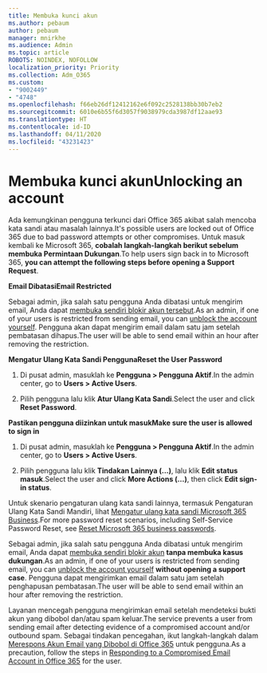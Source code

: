 ```yaml
---
title: Membuka kunci akun
ms.author: pebaum
author: pebaum
manager: mnirkhe
ms.audience: Admin
ms.topic: article
ROBOTS: NOINDEX, NOFOLLOW
localization_priority: Priority
ms.collection: Adm_O365
ms.custom:
- "9002449"
- "4748"
ms.openlocfilehash: f66eb26df12412162e6f092c2528138bb30b7eb2
ms.sourcegitcommit: 6010e6b55f6d3057f9038979cda3987df12aae93
ms.translationtype: HT
ms.contentlocale: id-ID
ms.lasthandoff: 04/11/2020
ms.locfileid: "43231423"
---
```

# <a name="unlocking-an-account"></a><span data-ttu-id="f6dd2-102">Membuka kunci akun</span><span class="sxs-lookup"><span data-stu-id="f6dd2-102">Unlocking an account</span></span>

<span data-ttu-id="f6dd2-103">Ada kemungkinan pengguna terkunci dari Office 365 akibat salah mencoba kata sandi atau masalah lainnya.</span><span class="sxs-lookup"><span data-stu-id="f6dd2-103">It's possible users are locked out of Office 365 due to bad password attempts or other compromises.</span></span> <span data-ttu-id="f6dd2-104">Untuk masuk kembali ke Microsoft 365, **cobalah langkah-langkah berikut sebelum membuka Permintaan Dukungan**.</span><span class="sxs-lookup"><span data-stu-id="f6dd2-104">To help users sign back in to Microsoft 365, **you can attempt the following steps before opening a Support Request**.</span></span> 

<span data-ttu-id="f6dd2-105">**Email Dibatasi**</span><span class="sxs-lookup"><span data-stu-id="f6dd2-105">**Email Restricted**</span></span>

<span data-ttu-id="f6dd2-106">Sebagai admin, jika salah satu pengguna Anda dibatasi untuk mengirim email, Anda dapat [membuka sendiri blokir akun tersebut](https://docs.microsoft.com/microsoft-365/security/office-365-security/removing-user-from-restricted-users-portal-after-spam).</span><span class="sxs-lookup"><span data-stu-id="f6dd2-106">As an admin, if one of your users is restricted from sending email, you can [unblock the account yourself](https://docs.microsoft.com/microsoft-365/security/office-365-security/removing-user-from-restricted-users-portal-after-spam).</span></span> <span data-ttu-id="f6dd2-107">Pengguna akan dapat mengirim email dalam satu jam setelah pembatasan dihapus.</span><span class="sxs-lookup"><span data-stu-id="f6dd2-107">The user will be able to send email within an hour after removing the restriction.</span></span>

<span data-ttu-id="f6dd2-108">**Mengatur Ulang Kata Sandi Pengguna**</span><span class="sxs-lookup"><span data-stu-id="f6dd2-108">**Reset the User Password**</span></span>

1. <span data-ttu-id="f6dd2-109">Di pusat admin, masuklah ke **Pengguna > Pengguna Aktif**.</span><span class="sxs-lookup"><span data-stu-id="f6dd2-109">In the admin center, go to **Users > Active Users**.</span></span>

2. <span data-ttu-id="f6dd2-110">Pilih pengguna lalu klik **Atur Ulang Kata Sandi**.</span><span class="sxs-lookup"><span data-stu-id="f6dd2-110">Select the user and click **Reset Password**.</span></span>

<span data-ttu-id="f6dd2-111">**Pastikan pengguna diizinkan untuk masuk**</span><span class="sxs-lookup"><span data-stu-id="f6dd2-111">**Make sure the user is allowed to sign in**</span></span>

1. <span data-ttu-id="f6dd2-112">Di pusat admin, masuklah ke **Pengguna > Pengguna Aktif**.</span><span class="sxs-lookup"><span data-stu-id="f6dd2-112">In the admin center, go to **Users > Active Users**.</span></span>

2. <span data-ttu-id="f6dd2-113">Pilih pengguna lalu klik **Tindakan Lainnya (...)**, lalu klik **Edit status masuk**.</span><span class="sxs-lookup"><span data-stu-id="f6dd2-113">Select the user and click **More Actions (...)**, then click **Edit sign-in status**.</span></span>

<span data-ttu-id="f6dd2-114">Untuk skenario pengaturan ulang kata sandi lainnya, termasuk Pengaturan Ulang Kata Sandi Mandiri, lihat [Mengatur ulang kata sandi Microsoft 365 Business](https://docs.microsoft.com/microsoft-365/admin/add-users/reset-passwords?view=o365-worldwide).</span><span class="sxs-lookup"><span data-stu-id="f6dd2-114">For more password reset scenarios, including Self-Service Password Reset, see [Reset Microsoft 365 business passwords](https://docs.microsoft.com/microsoft-365/admin/add-users/reset-passwords?view=o365-worldwide).</span></span>


<span data-ttu-id="f6dd2-115">Sebagai admin, jika salah satu pengguna Anda dibatasi untuk mengirim email, Anda dapat [membuka sendiri blokir akun](https://docs.microsoft.com/microsoft-365/security/office-365-security/removing-user-from-restricted-users-portal-after-spam) **tanpa membuka kasus dukungan**.</span><span class="sxs-lookup"><span data-stu-id="f6dd2-115">As an admin, if one of your users is restricted from sending email, you can [unblock the account yourself](https://docs.microsoft.com/microsoft-365/security/office-365-security/removing-user-from-restricted-users-portal-after-spam) **without opening a support case**.</span></span> <span data-ttu-id="f6dd2-116">Pengguna dapat mengirimkan email dalam satu jam setelah penghapusan pembatasan.</span><span class="sxs-lookup"><span data-stu-id="f6dd2-116">The user will be able to send email within an hour after removing the restriction.</span></span>

<span data-ttu-id="f6dd2-117">Layanan mencegah pengguna mengirimkan email setelah mendeteksi bukti akun yang dibobol dan/atau spam keluar.</span><span class="sxs-lookup"><span data-stu-id="f6dd2-117">The service prevents a user from sending email after detecting evidence of a compromised account and/or outbound spam.</span></span> <span data-ttu-id="f6dd2-118">Sebagai tindakan pencegahan, ikut langkah-langkah dalam [Merespons Akun Email yang Dibobol di Office 365](https://docs.microsoft.com/office365/securitycompliance/responding-to-a-compromised-email-account) untuk pengguna.</span><span class="sxs-lookup"><span data-stu-id="f6dd2-118">As a precaution, follow the steps in [Responding to a Compromised Email Account in Office 365](https://docs.microsoft.com/office365/securitycompliance/responding-to-a-compromised-email-account) for the user.</span></span>
